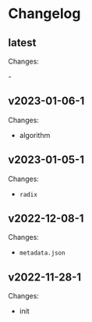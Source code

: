 # Changelog

## latest

Changes:

\-

## v2023-01-06-1

Changes:

- algorithm

## v2023-01-05-1

Changes:

- `radix`

## v2022-12-08-1

Changes:

- `metadata.json`

## v2022-11-28-1

Changes:

- init
